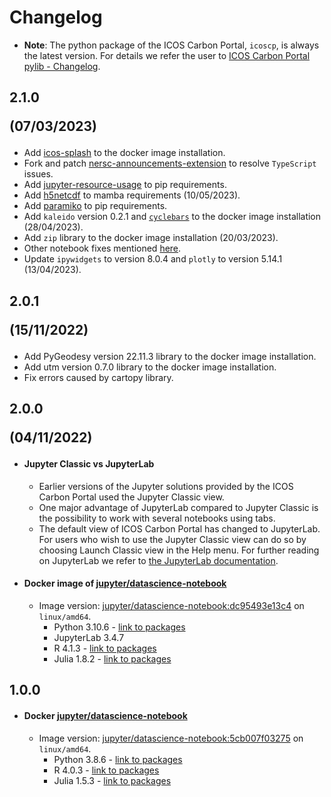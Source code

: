 # Changelog

 - **Note**: The python package of the ICOS Carbon Portal, `icoscp`, is always the latest version. For details we refer the user to [ICOS Carbon Portal pylib - Changelog](https://icos-carbon-portal.github.io/pylib/changelog/).

## 2.1.0 <p>(07/03/2023)</p>
- Add [icos-splash](https://github.com/ZogopZ/icos-splash) to the docker
  image installation.
- Fork and patch [nersc-announcements-extension](
https://github.com/ZogopZ/nersc-refresh-announcements) to resolve `TypeScript`
issues.
- Add [jupyter-resource-usage](
https://github.com/jupyter-server/jupyter-resource-usage) to pip 
requirements.
- Add [h5netcdf](https://pypi.org/project/h5netcdf/) to mamba requirements (10/05/2023).
- Add [paramiko](https://github.com/paramiko/paramiko) to pip requirements.
- Add `kaleido` version 0.2.1 and [`cyclebars`](https://github.com/klavere/cyclebars) to the docker image installation (28/04/2023).
- Add `zip` library to the docker image installation (20/03/2023).
- Other notebook fixes mentioned [here](
https://github.com/ICOS-Carbon-Portal/jupyter/issues/262).
- Update `ipywidgets` to version 8.0.4 and `plotly` to version 5.14.1 (13/04/2023).

## 2.0.1 <p>(15/11/2022)</p>
- Add PyGeodesy version 22.11.3 library to the docker image installation.
- Add utm version 0.7.0 library to the docker image installation.
- Fix errors caused by cartopy library.

## 2.0.0 <p>(04/11/2022)</p>
- #### Jupyter Classic vs JupyterLab
    - Earlier versions of the Jupyter solutions provided by the ICOS Carbon Portal used the Jupyter Classic view. 
    - One major advantage of JupyterLab compared to Jupyter Classic is the possibility to work with several notebooks using tabs.
    - The default view of ICOS Carbon Portal has changed to JupyterLab. For users who wish to use the Jupyter Classic view can do so by choosing Launch Classic view in the Help menu.
	  For further reading on JupyterLab we refer to [the JupyterLab documentation](https://jupyterlab.readthedocs.io/en/stable/).

		 	 
	 
-  #### Docker image of [jupyter/datascience-notebook](https://jupyter-docker-stacks.readthedocs.io/en/latest/using/selecting.html#jupyter-datascience-notebook) 
     - Image version: [jupyter/datascience-notebook:dc95493e13c4](https://hub.docker.com/layers/jupyter/datascience-notebook/dc95493e13c4/images/sha256-731da3b2844e168d677e622d6ce127e790117e291c57933deefd93bc5f79217d?context=explore) on `linux/amd64`.
		- Python 3.10.6 - [link to packages](https://github.com/jupyter/docker-stacks/wiki/x86_64-datascience-notebook-dc95493e13c4#python-packages)  
		- JupyterLab 3.4.7
		- R 4.1.3 - [link to packages](https://github.com/jupyter/docker-stacks/wiki/x86_64-datascience-notebook-dc95493e13c4#r-packages)
		- Julia 1.8.2 - [link to packages](https://github.com/jupyter/docker-stacks/wiki/x86_64-datascience-notebook-dc95493e13c4#julia-packages)
 
	 
## 1.0.0
 - #### Docker [jupyter/datascience-notebook](https://jupyter-docker-stacks.readthedocs.io/en/latest/using/selecting.html#jupyter-datascience-notebook) 
	- Image version: [jupyter/datascience-notebook:5cb007f03275](https://hub.docker.com/layers/jupyter/datascience-notebook/5cb007f03275/images/sha256-e6d5c7d595d25f6ec7a894d8fcc7cb4b542c28f65fb71cdf0cb9b77f0ce0ddd0?context=explore) on `linux/amd64`.
		- Python 3.8.6 - [link to packages](https://github.com/jupyter/docker-stacks/wiki/datascience-notebook-5cb007f03275#python-packages)  
		- R 4.0.3 - [link to packages](https://github.com/jupyter/docker-stacks/wiki/datascience-notebook-5cb007f03275#r-packages)
		- Julia 1.5.3 - [link to packages](https://github.com/jupyter/docker-stacks/wiki/datascience-notebook-5cb007f03275#julia-packages)
 